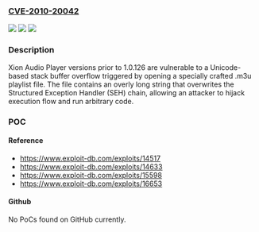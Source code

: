 ### [CVE-2010-20042](https://cve.mitre.org/cgi-bin/cvename.cgi?name=CVE-2010-20042)
![](https://img.shields.io/static/v1?label=Product&message=Audio%20Player&color=blue)
![](https://img.shields.io/static/v1?label=Version&message=*%20&color=brightgreen)
![](https://img.shields.io/static/v1?label=Vulnerability&message=CWE-121%20Stack-based%20Buffer%20Overflow&color=brightgreen)

### Description

Xion Audio Player versions prior to 1.0.126 are vulnerable to a Unicode-based stack buffer overflow triggered by opening a specially crafted .m3u playlist file. The file contains an overly long string that overwrites the Structured Exception Handler (SEH) chain, allowing an attacker to hijack execution flow and run arbitrary code.

### POC

#### Reference
- https://www.exploit-db.com/exploits/14517
- https://www.exploit-db.com/exploits/14633
- https://www.exploit-db.com/exploits/15598
- https://www.exploit-db.com/exploits/16653

#### Github
No PoCs found on GitHub currently.

